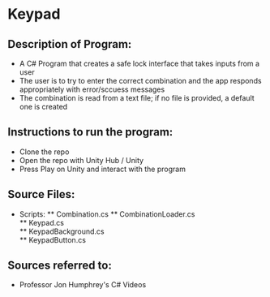 # Keypad

## Description of Program:
- A C# Program that creates a safe lock interface that takes inputs from a user
- The user is to try to enter the correct combination and the app responds appropriately with error/sccuess messages
- The combination is read from a text file; if no file is provided, a default one is created

## Instructions to run the program:
- Clone the repo
- Open the repo with Unity Hub / Unity
- Press Play on Unity and interact with the program

## Source Files:
- Scripts:
  ** Combination.cs
  ** CombinationLoader.cs		
  ** Keypad.cs			
  ** KeypadBackground.cs		
  ** KeypadButton.cs

## Sources referred to:
- Professor Jon Humphrey's C# Videos
